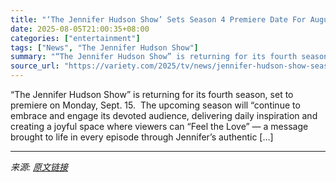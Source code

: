 ```yaml
---
title: "‘The Jennifer Hudson Show’ Sets Season 4 Premiere Date For August 22 (TV News Roundup)"
date: 2025-08-05T21:00:35+08:00
categories: ["entertainment"]
tags: ["News", "The Jennifer Hudson Show"]
summary: "“The Jennifer Hudson Show” is returning for its fourth season, set to premiere on Monday, Sept. 15.&#160; The upcoming season will “continue to embrace and engage its devoted audience, delivering dail"
source_url: "https://variety.com/2025/tv/news/jennifer-hudson-show-season-four-release-date-1236477864/"
---
```


“The Jennifer Hudson Show” is returning for its fourth season, set to premiere on Monday, Sept. 15.&#160; The upcoming season will “continue to embrace and engage its devoted audience, delivering daily inspiration and creating a joyful space where viewers can “Feel the Love” — a message brought to life in every episode through Jennifer’s authentic [&#8230;]

---

*来源: [原文链接](https://variety.com/2025/tv/news/jennifer-hudson-show-season-four-release-date-1236477864/)*
